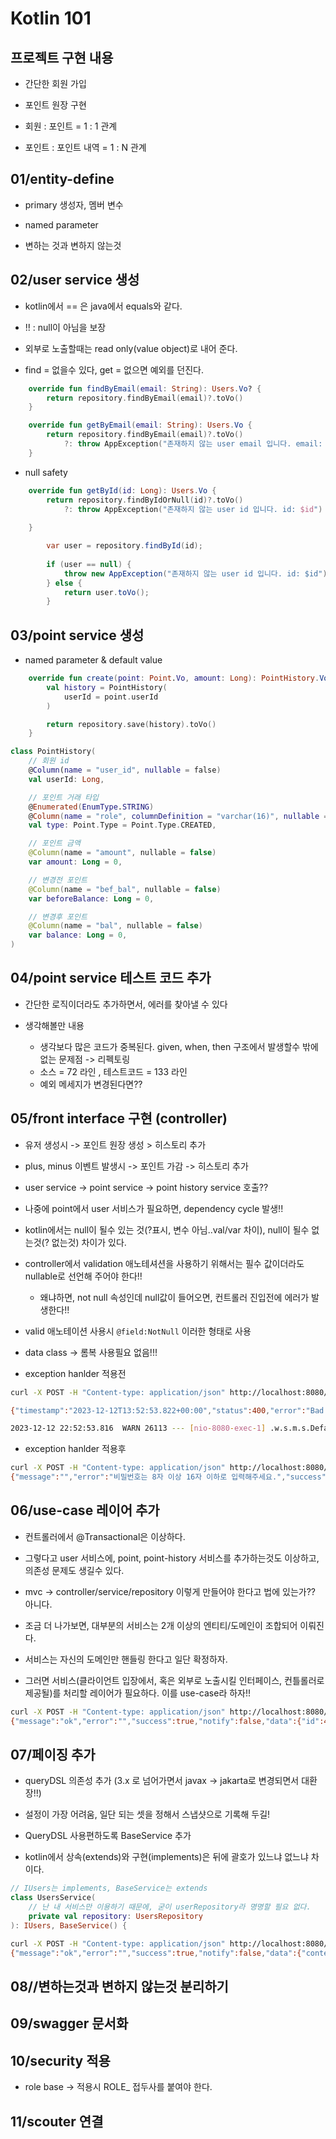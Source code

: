 # Kotlin 101

## 프로젝트 구현 내용

* 간단한 회원 가입

* 포인트 원장 구현

* 회원 : 포인트 = 1 : 1 관계

* 포인트 : 포인트 내역 = 1 : N 관계

## 01/entity-define

* primary 생성자, 멤버 변수

* named parameter

* 변하는 것과 변하지 않는것

## 02/user service 생성

* kotlin에서 == 은 java에서 equals와 같다.

* !! : null이 아님을 보장

* 외부로 노출할때는 read only(value object)로 내어 준다.

* find = 없을수 있다, get = 없으면 예외를 던진다.

```kotlin
    override fun findByEmail(email: String): Users.Vo? {
        return repository.findByEmail(email)?.toVo()
    }

    override fun getByEmail(email: String): Users.Vo {
        return repository.findByEmail(email)?.toVo()
            ?: throw AppException("존재하지 않는 user email 입니다. email: $email")
    }
```

* null safety

```kotlin    
    override fun getById(id: Long): Users.Vo {
        return repository.findByIdOrNull(id)?.toVo()
            ?: throw AppException("존재하지 않는 user id 입니다. id: $id")
        
    }
```

```java
        var user = repository.findById(id);
        
        if (user == null) {
            throw new AppException("존재하지 않는 user id 입니다. id: $id");
        } else {
            return user.toVo();
        }
```


## 03/point service 생성

* named parameter & default value

```kotlin
    override fun create(point: Point.Vo, amount: Long): PointHistory.Vo {
        val history = PointHistory(
            userId = point.userId
        )

        return repository.save(history).toVo()
    }

class PointHistory(
    // 회원 id
    @Column(name = "user_id", nullable = false)
    val userId: Long,

    // 포인트 거래 타입
    @Enumerated(EnumType.STRING)
    @Column(name = "role", columnDefinition = "varchar(16)", nullable = false)
    val type: Point.Type = Point.Type.CREATED,

    // 포인트 금액
    @Column(name = "amount", nullable = false)
    var amount: Long = 0,

    // 변경전 포인트
    @Column(name = "bef_bal", nullable = false)
    var beforeBalance: Long = 0,

    // 변경후 포인트
    @Column(name = "bal", nullable = false)
    var balance: Long = 0,
) 
```

## 04/point service 테스트 코드 추가

* 간단한 로직이더라도 추가하면서, 에러를 찾아낼 수 있다

* 생각해볼만 내용

    - 생각보다 많은 코드가 중복된다. given, when, then 구조에서 발생할수 밖에 없는 문제점 -> 리펙토링
    - 소스 = 72 라인 , 테스트코드 = 133 라인
    - 예외 메세지가 변경된다면??

## 05/front interface 구현 (controller)

* 유저 생성시 -> 포인트 원장 생성 > 히스토리 추가

* plus, minus 이벤트 발생시 -> 포인트 가감 -> 히스토리 추가

* user service -> point service -> point history service 호출??

* 나중에 point에서 user 서비스가 필요하면, dependency cycle 발생!!

* kotlin에서는 null이 될수 있는 것(?표시, 변수 아님..val/var 차이), null이 될수 없는것(? 없는것) 차이가 있다.

* controller에서 validation 애노테셔션을 사용하기 위해서는 필수 값이더라도 nullable로 선언해 주어야 한다!!

    - 왜냐하면, not null 속성인데 null값이 들어오면, 컨트롤러 진입전에 에러가 발생한다!!

* valid 애노테이션 사용시 `@field:NotNull` 이러한 형태로 사용

* data class -> 롬복 사용필요 없음!!!  
 
* exception hanlder 적용전
```bash
curl -X POST -H "Content-type: application/json" http://localhost:8080/api/v1/user/create -d '{"email": "hello#world.com", "password": "test"}'

{"timestamp":"2023-12-12T13:52:53.822+00:00","status":400,"error":"Bad Request","path":"/api/v1/user/create"}
```

```bash
2023-12-12 22:52:53.816  WARN 26113 --- [nio-8080-exec-1] .w.s.m.s.DefaultHandlerExceptionResolver : Resolved [org.springframework.web.bind.MethodArgumentNotValidException: Validation failed for argument [0] in public me.project3.demo.common.inout.AppResponse<me.project3.demo.conroller.UserCreateOut> me.project3.demo.conroller.UserController.create(me.project3.demo.conroller.UserCreateIn) with 2 errors: [Field error in object 'userCreateIn' on field 'password': rejected value [test]; codes [Length.userCreateIn.password,Length.password,Length.java.lang.String,Length]; arguments [org.springframework.context.support.DefaultMessageSourceResolvable: codes [userCreateIn.password,password]; arguments []; default message [password],16,8]; default message [비밀번호는 8자 이상 16자 이하로 입력해주세요.]] [Field error in object 'userCreateIn' on field 'email': rejected value [hello#world.com]; codes [Email.userCreateIn.email,Email.email,Email.java.lang.String,Email]; arguments [org.springframework.context.support.DefaultMessageSourceResolvable: codes [userCreateIn.email,email]; arguments []; default message [email],[Ljavax.validation.constraints.Pattern$Flag;@635d91fc,.*]; default message [이메일 형식이 아닙니다.]] ]
```

* exception hanlder 적용후
```bash
curl -X POST -H "Content-type: application/json" http://localhost:8080/api/v1/user/create -d '{"email": "hello#world.com", "password": "test"}'
{"message":"","error":"비밀번호는 8자 이상 16자 이하로 입력해주세요.","success":false,"notify":false,"data":null}
```

## 06/use-case 레이어 추가

* 컨트롤러에서 @Transactional은 이상하다.

* 그렇다고 user 서비스에, point, point-history 서비스를 추가하는것도 이상하고, 의존성 문제도 생길수 있다.

* mvc -> controller/service/repository 이렇게 만들어야 한다고 법에 있는가?? 아니다.

* 조금 더 나가보면, 대부분의 서비스는 2개 이상의 엔티티/도메인이 조합되어 이뤄진다.

* 서비스는 자신의 도메인만 핸들링 한다고 일단 확정하자.

* 그러면 서비스(클라이언트 입장에서, 혹은 외부로 노출시킬 인터페이스, 컨틀롤러로 제공될)를 처리할 레이어가 필요하다. 이를 use-case라 하자!!


```bash
curl -X POST -H "Content-type: application/json" http://localhost:8080/api/v1/user/create -d '{"email": "hello@world.com", "password": "test1234"}'
{"message":"ok","error":"","success":true,"notify":false,"data":{"id":4,"email":"hello@world.com","active":true,"point":0}}
```

## 07/페이징 추가

* queryDSL 의존성 추가 (3.x 로 넘어가면서 javax -> jakarta로 변경되면서 대환장!!)

* 설정이 가장 어려움, 일단 되는 셋을 정해서 스냅샷으로 기록해 두길!

* QueryDSL 사용편하도록 BaseService 추가

* kotlin에서 상속(extends)와 구현(implements)은 뒤에 괄호가 있느냐 없느냐 차이다.

```kotlin
// IUsers는 implements, BaseService는 extends
class UsersService(
    // 난 내 서비스만 이용하기 때문에, 굳이 userRepository라 명명할 필요 없다.
    private val repository: UsersRepository
): IUsers, BaseService() {

```

```bash
curl -X POST -H "Content-type: application/json" http://localhost:8080/api/v1/user/search -d '{}'
{"message":"ok","error":"","success":true,"notify":false,"data":{"content":[{"user":{"id":4,"email":"hello@world.com","active":true,"createdAt":1702390405000},"point":{"balance":0,"beforeBalance":0,"updatedAt":1702390405000}},{"user":{"id":3,"email":"hello#world.com","active":true,"createdAt":1702389030000},"point":{"balance":0,"beforeBalance":0,"updatedAt":1702389030000}}],"pageable":{"sort":{"sorted":false,"empty":true,"unsorted":true},"pageNumber":0,"pageSize":10,"offset":0,"paged":true,"unpaged":false},"last":true,"totalPages":1,"totalElements":2,"size":10,"number":0,"sort":{"sorted":false,"empty":true,"unsorted":true},"first":true,"numberOfElements":2,"empty":false}}
```


## 08//변하는것과 변하지 않는것 분리하기

## 09/swagger 문서화

## 10/security 적용

* role base -> 적용시 ROLE_ 접두사를 붙여야 한다.

## 11/scouter 연결